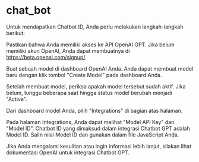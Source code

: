 # chat_bot
Untuk mendapatkan Chatbot ID, Anda perlu melakukan langkah-langkah berikut:

Pastikan bahwa Anda memiliki akses ke API OpenAI GPT. Jika belum memiliki akun OpenAI, Anda dapat membuatnya di https://beta.openai.com/signup/.

Buat sebuah model di dashboard OpenAI Anda. Anda dapat membuat model baru dengan klik tombol "Create Model" pada dashboard Anda.

Setelah membuat model, periksa apakah model tersebut sudah aktif. Jika belum, tunggu beberapa saat hingga status model berubah menjadi "Active".

Dari dashboard model Anda, pilih "Integrations" di bagian atas halaman.

Pada halaman Integrations, Anda dapat melihat "Model API Key" dan "Model ID". Chatbot ID yang dimaksud dalam integrasi 
Chatbot GPT adalah Model ID. Salin nilai Model ID dan gunakan dalam file JavaScript Anda.

Jika Anda mengalami kesulitan atau ingin informasi lebih lanjut, silakan lihat dokumentasi OpenAI untuk integrasi Chatbot GPT.
